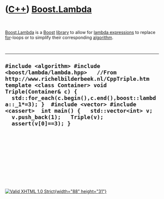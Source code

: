 



 

 

 

 

 

([C++](Cpp.htm)) [Boost.Lambda](CppBoostLambda.htm)
===================================================

 

[Boost.Lambda](CppBoostLambda.htm) is a [Boost](CppBoost.htm)
[library](CppLibrary.htm) to allow for [lambda
expressions](CppLambdaExpression.htm) to replace [for](CppFor.htm)-loops
or to simplify their corresponding [algorithm](CppAlgorithm.htm).

 

  -------------------------------------------------------------------------------------------------------------------------------------------------------------------------------------------------------------------------------------------------------------------------------------------------------------------------------------------------------------------
  ` #include <algorithm> #include <boost/lambda/lambda.hpp>   //From http://www.richelbilderbeek.nl/CppTriple.htm template <class Container> void Triple(Container& c) {   std::for_each(c.begin(),c.end(),boost::lambda::_1*=3); }  #include <vector> #include <cassert>  int main() {   std::vector<int> v;   v.push_back(1);   Triple(v);   assert(v[0]==3); } `
  -------------------------------------------------------------------------------------------------------------------------------------------------------------------------------------------------------------------------------------------------------------------------------------------------------------------------------------------------------------------

 

 

 

 

 





 

[![Valid XHTML 1.0 Strict](valid-xhtml10.png){width="88"
height="31"}](http://validator.w3.org/check?uri=referer)
